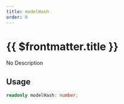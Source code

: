 ```yaml
---
title: modelHash
order: 0
---
```


# {{ $frontmatter.title }}

No Description

## Usage

```ts
readonly modelHash: number;
```
